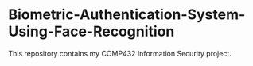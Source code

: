 # Biometric-Authentication-System-Using-Face-Recognition
This repository contains my COMP432 Information Security project.
